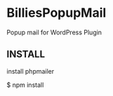 # BilliesPopupMail
Popup mail for WordPress Plugin

INSTALL
-------

install phpmailer

$ npm install

